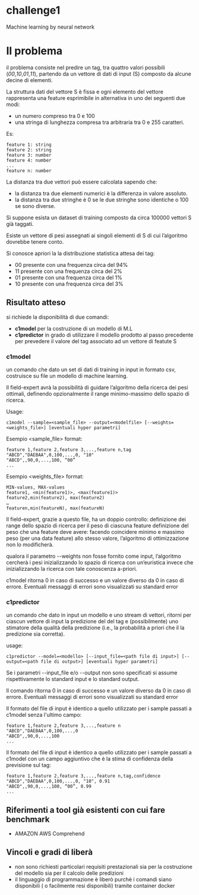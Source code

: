 # challenge1
Machine learning by neural network


# Il problema

il problema consiste nel predire un tag, tra quattro valori possibili (*00*,*10*,*01*,*11*),  partendo  da un vettore di dati di input (S) composto da alcune decine di elementi. 

La struttura dati del vettore S è fissa e ogni elemento del vettore rappresenta una feature esprimibile in alternativa in uno dei seguenti due modi:

- un numero compreso tra 0 e 100
- una stringa di lunghezza compresa tra  arbitraria tra 0 e 255 caratteri.

Es:

```
feature 1: string
feature 2: string
feature 3: number
feature 4: number
...
feature n: number
```

La distanza tra due vettori può essere calcolata sapendo che:

- la distanza tra due elementi numerici è la differenza in valore assoluto.
- la distanza tra due stringhe è 0 se le due stringhe sono identiche o 100 se sono diverse.

Si suppone esista un dataset di training composto da circa 100000 vettori S già taggati.

Esiste un vettore di pesi assegnati ai singoli elementi di S di cui l’algoritmo dovrebbe tenere conto.

Si conosce apriori la la distribuzione statistica attesa dei tag:

- 00 presente con una frequenza circa del 94%
- 11 presente con una frequenza circa del 2%
- 01 presente con una frequenza circa del 1%
- 10 presente con una frequenza circa del 3%

## Risultato atteso

si richiede la disponibilità di due comandi:

- **c1model** per la costruzione di un modello di M.L
- **c1predictor** in grado di utilizzare il modello prodotto al passo precedente per prevedere il valore del tag associato ad un vettore di featute S

### c1model

un comando che dato un set di dati di training  in input in formato csv, costruisce su file un modello di machine learning.

Il field-expert avrà la possibilità di guidare l’algoritmo della ricerca dei pesi ottimali, definendo opzionalmente  il range minimo-massimo dello spazio di ricerca. 

Usage:

```
c1model --sample=<sample_file> --output=<modelfile> [--weights=<weights_file>] [eventuali hyper parametri]
```

Esempio <sample_file> format:

```
feature 1,feature 2,feature 3,...,feature n,tag
"ABCD","DAEBAA",0,100,...,0, "10"
"ABCD",,90,0,...,100, “00”
...
```

Esempio <weights_file> format:

```
MIN-values, MAX-values
feature1, <min(feature1)>, <max(feature1)>
feature2,min(feature2), max(feature2)
…
featuren,min(featureN), max(featureN)
```


Il field-expert, grazie a questo file, ha un doppio controllo:
definizione dei range dello spazio di ricerca per il peso di ciascuna feature
definizione del peso che una feature deve avere: facendo coincidere minimo e massimo peso (per una data feature) allo stesso valore, l’algoritmo di ottimizzazione non lo modificherà.

qualora il parametro --weights  non fosse fornito come input, l’algoritmo cercherà i pesi inizializzando lo spazio di ricerca con un’euristica invece che inizializzando la ricerca con tale conoscenza a-priori.

c1model  ritorna 0 in caso di successo e un valore diverso da 0 in caso di errore. Eventuali messaggi di errori sono visualizzati su standard error


### c1predictor

un comando che dato in input un  modello e uno stream di  vettori, ritorni per ciascun vettore di input la predizione del del tag e (possibilmente) uno stimatore della qualità della predizione (i.e., la probabilità a priori che il la predizione sia corretta).

usage:

```
c1predictor --model=<modello> [--input_file=<path file di input>] [--output=<path file di output>] [eventuali hyper parametri] 
```

Se i parametri --input_file e/o --output non sono specificati si assume rispettivamente lo standard input e lo standard output.

Il comando ritorna 0 in caso di successo e un valore diverso da 0 in caso di errore. Eventuali messaggi di errori sono visualizzati su standard error

Il formato del file di input è identico a quello utilizzato per i sample passati a c1model  senza l'ultimo campo:

```
feature 1,feature 2,feature 3,...,feature n
"ABCD","DAEBAA",0,100,...,0
"ABCD",,90,0,...,100
...
```

Il formato del file di input è identico a quello utilizzato per i sample passati a c1model con un campo aggiuntivo che è la stima di confidenza della previsione sul tag:

```
feature 1,feature 2,feature 3,...,feature n,tag,confidence
"ABCD","DAEBAA",0,100,...,0, "10", 0.91
"ABCD",,90,0,...,100, “00”, 0.99
...
```


## Riferimenti a tool già esistenti con cui fare benchmark

- AMAZON AWS Comprehend

## Vincoli e gradi di liberà

- non sono richiesti particolari requisiti prestazionali sia per la costruzione del modello sia per il calcolo delle predizioni
- il linguaggio di programmazione è liberò purchè i comandi siano disponibili ( o facilmente resi disponibili) tramite container docker

